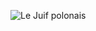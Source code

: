 ![Le Juif polonais](https://upload.wikimedia.org/wikipedia/commons/thumb/a/ad/Pieris_brassicae_%28caterpillar%29.jpg/400px-Pieris_brassicae_%28caterpillar%29.jpg)